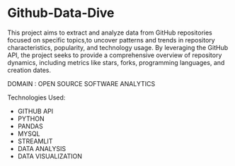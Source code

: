 # Github-Data-Dive

This project aims to extract and analyze data from GitHub repositories focused on specific topics,to uncover patterns and trends in repository characteristics, popularity, and technology usage. By leveraging the GitHub API, the project seeks to provide a comprehensive overview of repository dynamics, including metrics like stars, forks, programming languages, and creation dates.

DOMAIN : OPEN SOURCE SOFTWARE ANALYTICS 

Technologies Used:        

- GITHUB API
- PYTHON
- PANDAS
- MYSQL
- STREAMLIT
- DATA ANALYSIS
- DATA VISUALIZATION

